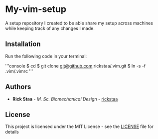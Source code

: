 # My-vim-setup
A setup repository I created to be able share my setup across machines while keeping track of any changes I made.

## Installation
Run the following code in your terminal:

'''console
$ cd
  $ git clone git@github.com:rickstaa/.vim.git
  $ ln -s -f .vim/.vimrc
''' 

## Authors
* **Rick Staa** - *M. Sc. Biomechanical Design* - [rickstaa](https://github.com/rickstaa)

## License

This project is licensed under the MIT License - see the [LICENSE](LICENSE) file for details
